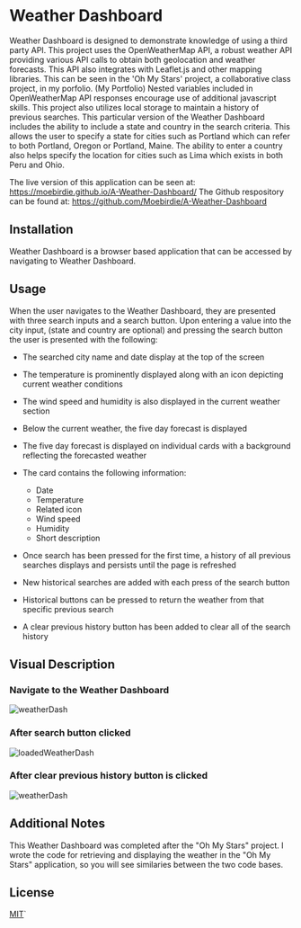 # Weather Dashboard
Weather Dashboard is designed to demonstrate knowledge of using a third party API.  This project uses the OpenWeatherMap API, a robust weather API providing various API calls to obtain both geolocation and weather forecasts.  This API also integrates with Leaflet.js and other mapping libraries.  This can be seen in the 'Oh My Stars' project, a collaborative class project, in my porfolio. (My Portfolio) Nested variables included in OpenWeatherMap API responses encourage use of additional javascript skills. This project also utilizes local storage to maintain a history of previous searches.  This particular version of the Weather Dashboard includes the ability to include a state and country in the search criteria.  This allows the user to specify a state for cities such as Portland which can refer to both Portland, Oregon or Portland, Maine.  The ability to enter a country also helps specify the location for cities such as Lima which exists in both Peru and Ohio. 

The live version of this application can be seen at: https://moebirdie.github.io/A-Weather-Dashboard/
The Github respository can be found at: https://github.com/Moebirdie/A-Weather-Dashboard



## Installation
Weather Dashboard is a browser based application that can be accessed by navigating to Weather Dashboard.


## Usage
When the user navigates to the Weather Dashboard, they are presented with three search inputs and a search button.  Upon entering a value into the city input, (state and country are optional) and pressing the search button the user is presented with the following:
  - The searched city name and date display at the top of the screen
  - The temperature is prominently displayed along with an icon depicting current weather conditions
  - The wind speed and humidity is also displayed in the current weather section

  - Below the current weather, the five day forecast is displayed
  - The five day forecast is displayed on individual cards with a background reflecting the forecasted weather
  - The card contains the following information:
      - Date
      - Temperature
      - Related icon
      - Wind speed
      - Humidity
      - Short description

 - Once search has been pressed for the first time, a history of all previous searches displays and persists until the page is refreshed
 - New historical searches are added with each press of the search button
 - Historical buttons can be pressed to return the weather from that specific previous search

 - A clear previous history button has been added to clear all of the search history


## Visual Description

### Navigate to the Weather Dashboard
![weatherDash](https://github.com/Moebirdie/A-Weather-Dashboard/assets/93432701/bf39c37f-a37c-4a5e-8c3d-47a4121be68a)

### After search button clicked
![loadedWeatherDash](https://github.com/Moebirdie/A-Weather-Dashboard/assets/93432701/f917f3d1-39b4-41b0-a17e-a33bf2459bf1)

### After clear previous history button is clicked
![weatherDash](https://github.com/Moebirdie/A-Weather-Dashboard/assets/93432701/515c1e29-5b30-4a11-95d8-3ca5655549e1)


## Additional Notes
This Weather Dashboard was completed after the "Oh My Stars" project. I wrote the code for retrieving and displaying the weather in the "Oh My Stars" application, so you will see similaries between the two code bases. 


## License
[MIT](https://choosealicense.com/licenses/mit/)`  
